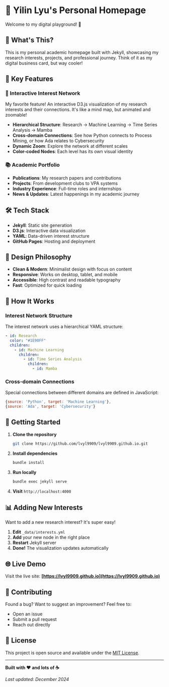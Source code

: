 # 🚀 Yilin Lyu's Personal Homepage

Welcome to my digital playground! 👋

## 🌟 What's This?

This is my personal academic homepage built with Jekyll, showcasing my research interests, projects, and professional journey. Think of it as my digital business card, but way cooler! 

## 🎯 Key Features

### 🧠 Interactive Interest Network
My favorite feature! An interactive D3.js visualization of my research interests and their connections. It's like a mind map, but animated and zoomable!

- **Hierarchical Structure**: Research → Machine Learning → Time Series Analysis → Mamba
- **Cross-domain Connections**: See how Python connects to Process Mining, or how Ada relates to Cybersecurity
- **Dynamic Zoom**: Explore the network at different scales
- **Color-coded Nodes**: Each level has its own visual identity

### 📚 Academic Portfolio
- **Publications**: My research papers and contributions
- **Projects**: From development clubs to VPA systems
- **Industry Experience**: Full-time roles and internships
- **News & Updates**: Latest happenings in my academic journey

## 🛠️ Tech Stack

- **Jekyll**: Static site generation
- **D3.js**: Interactive data visualization
- **YAML**: Data-driven interest structure
- **GitHub Pages**: Hosting and deployment

## 🎨 Design Philosophy

- **Clean & Modern**: Minimalist design with focus on content
- **Responsive**: Works on desktop, tablet, and mobile
- **Accessible**: High contrast and readable typography
- **Fast**: Optimized for quick loading

## 🔧 How It Works

### Interest Network Structure
The interest network uses a hierarchical YAML structure:

```yaml
- id: Research
  color: "#1E90FF"
  children:
    - id: Machine Learning
      children:
        - id: Time Series Analysis
          children:
            - id: Mamba
```

### Cross-domain Connections
Special connections between different domains are defined in JavaScript:

```javascript
{source: 'Python', target: 'Machine Learning'},
{source: 'Ada', target: 'Cybersecurity'}
```

## 🚀 Getting Started

1. **Clone the repository**
   ```bash
   git clone https://github.com/lvyl9909/lvyl9909.github.io.git
   ```

2. **Install dependencies**
   ```bash
   bundle install
   ```

3. **Run locally**
   ```bash
   bundle exec jekyll serve
   ```

4. **Visit** `http://localhost:4000`

## 📊 Adding New Interests

Want to add a new research interest? It's super easy!

1. **Edit** `_data/interests.yml`
2. **Add** your new node in the right place
3. **Restart** Jekyll server
4. **Done!** The visualization updates automatically

## 🌐 Live Demo

Visit the live site: **[https://lvyl9909.github.io](https://lvyl9909.github.io)**

## 🤝 Contributing

Found a bug? Want to suggest an improvement? Feel free to:
- Open an issue
- Submit a pull request
- Reach out directly

## 📝 License

This project is open source and available under the [MIT License](LICENSE).

---

**Built with ❤️ and lots of ☕**

*Last updated: December 2024* 